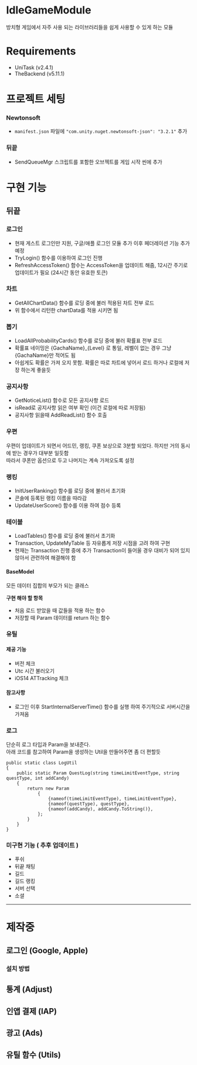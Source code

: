 # IdleGameModule
방치형 게임에서 자주 사용 되는 라이브러리들을 쉽게 사용할 수 있게 하는 모듈


# Requirements
- UniTask (v2.4.1)
- TheBackend (v5.11.1)

# 프로젝트 세팅

### Newtonsoft

- `manifest.json` 파일에 `"com.unity.nuget.newtonsoft-json": "3.2.1"` 추가


### 뒤끝
- SendQueueMgr 스크립트를 포함한 오브젝트를 게임 시작 씬에 추가

# 구현 기능

## 뒤끝

### 로그인

- 현재 게스트 로그인만 지원, 구글/애플 로그인 모듈 추가 이후 페더레이션 기능 추가 예정
- TryLogin() 함수를 이용하여 로그인 진행
- RefreshAccessToken() 함수는 AccessToken을 업데이트 해줌, 12시간 주기로 업데이트가 필요 (24시간 동안 유효한 토큰)

### 차트

- GetAllChartData() 함수를 로딩 중에 불러 적용된 차트 전부 로드
- 위 함수에서 리턴한 chartData를 적용 시키면 됨

### 뽑기

- LoadAllProbabilityCards() 함수를 로딩 중에 불러 확률표 전부 로드
- 확률표 네이밍은 {GachaName}_{Level} 로 통일, 레벨이 없는 경우 그냥 {GachaName}만 적어도 됨
- 아쉽게도 확률은 가져 오지 못함. 확률은 따로 차트에 넣어서 로드 하거나 로컬에 저장 하는게 좋을듯

### 공지사항

- GetNoticeList() 함수로 모든 공지사항 로드
- isRead로 공지사항 읽은 여부 확인 (이건 로컬에 따로 저장됨)
- 공지사항 읽을때 AddReadList() 함수 호출

### 우편

우편이 업데이트가 되면서 어드민, 랭킹, 쿠폰 보상으로 3분할 되었다. 하지만 거의 동시에 받는 경우가 대부분 일듯함  
따라서 쿠폰만 옵션으로 두고 나머지는 계속 가져오도록 설정

### 랭킹

- InitUserRanking() 함수를 로딩 중에 불러서 초기화
- 콘솔에 등록된 랭킹 이름을 따라감
- UpdateUserScore() 함수를 이용 하여 점수 등록

### 테이블

- LoadTables() 함수를 로딩 중에 불러서 초기화
- Transaction, UpdateMyTable 등 자유롭게 저장 시점을 고려 하여 구현
- 현재는 Transaction 진행 중에 추가 Transaction이 들어올 경우 대비가 되어 있지 않아서 관련하여 해결해야 함

#### BaseModel

모든 데이터 집합의 부모가 되는 클래스

**구현 해야 할 항목**
- 처음 로드 받았을 때 값들을 적용 하는 함수
- 저장할 때 Param 데이터를 return 하는 함수

### 유틸

#### 제공 기능
- 버전 체크
- Utc 시간 불러오기
- iOS14 ATTracking 체크

#### 참고사항
- 로그인 이후 StartInternalServerTime() 함수를 실행 하여 주기적으로 서버시간을 가져옴

### 로그

단순히 로그 타입과 Param을 보내준다.  
아래 코드를 참고하여 Param을 생성하는 Util을 만들어주면 좀 더 편할듯

```
public static class LogUtil
{
    public static Param QuestLog(string timeLimitEventType, string questType, int addCandy)
    {
        return new Param
            {
                {nameof(timeLimitEventType), timeLimitEventType},
                {nameof(questType), questType},
                {nameof(addCandy), addCandy.ToString()},
            };
        }
    }
}
```

### 미구현 기능 ( 추후 업데이트 )
- 푸쉬
- 뒤끝 채팅
- 길드
- 길드 랭킹
- 서버 선택
- 소셜

---------------------------

# 제작중

## 로그인 (Google, Apple)

### 설치 방법

## 통계 (Adjust)

## 인앱 결제 (IAP)

## 광고 (Ads)

## 유틸 함수 (Utils)